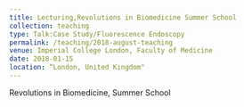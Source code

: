 ```yaml
---
title: Lecturing,Revolutions in Biomedicine Summer School 
collection: teaching
type: Talk:Case Study/Fluorescence Endoscopy
permalink: /teaching/2018-august-teaching
venue: Imperial College London, Faculty of Medicine
date: 2018-01-15 
location: “London, United Kingdom"
---
```


Revolutions in Biomedicine, Summer School

